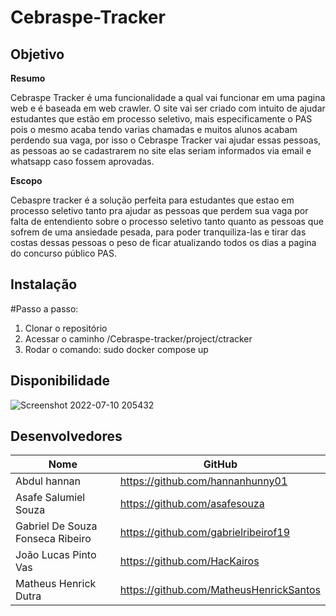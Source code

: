 # Cebraspe-Tracker

## Objetivo
**Resumo**

Cebraspe Tracker é uma funcionalidade a qual vai funcionar em uma pagina web e é baseada em web crawler. O site vai ser criado com intuito de ajudar estudantes que estão em processo seletivo, mais especificamente o PAS pois o mesmo acaba tendo varias chamadas e muitos alunos acabam perdendo sua vaga, por isso o Cebraspe Tracker vai ajudar essas pessoas, as pessoas ao se cadastrarem no site elas seriam informados via email e whatsapp caso fossem aprovadas.

**Escopo**

Cebaspre tracker é a solução perfeita para estudantes que estao em processo seletivo tanto pra ajudar as pessoas que perdem sua vaga por falta de entendiento sobre o processo seletivo tanto quanto as pessoas que sofrem de uma ansiedade pesada, para poder tranquiliza-las e tirar das costas dessas pessoas o peso de ficar atualizando todos os dias a pagina do concurso público PAS.

## Instalação
#Passo a passo:
1. Clonar o repositório
2. Acessar o caminho /Cebraspe-tracker/project/ctracker
3. Rodar o comando: sudo docker compose up

## Disponibilidade 
![Screenshot 2022-07-10 205432](https://user-images.githubusercontent.com/57872849/178166947-6c27c88d-fc9b-42d3-9a76-309a89b505e8.png)


## Desenvolvedores
|Nome                             |GitHub                             |
| --------                        | --------                          |
|Abdul hannan                     |https://github.com/hannanhunny01|
|Asafe Salumiel Souza             |https://github.com/asafesouza
|Gabriel De Souza Fonseca Ribeiro |https://github.com/gabrielribeirof19
|João Lucas Pinto Vas             |https://github.com/HacKairos
|Matheus Henrick Dutra            |https://github.com/MatheusHenrickSantos|


